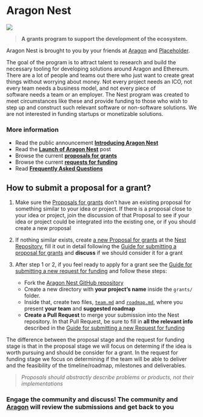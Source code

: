 # Aragon Nest

![](https://wiki.aragon.one/design/artwork/Nest/01.png)

> **A grants program to support the development of the ecosystem.**

Aragon Nest is brought to you by your friends at [Aragon](https://aragon.one) and [Placeholder](https://twitter.com/placeholdervc).

The goal of the program is to attract talent to research and build the necessary tooling for developing solutions around Aragon and Ethereum. There are a lot of people and teams out there who just want to create great things without worrying about money. Not every project needs an ICO, not every team needs a business model, and not every piece of software needs a team or an employer. The Nest program was created to meet circumstances like these and provide funding to those who wish to step up and construct such relevant software or non-software solutions. We are not interested in funding startups or monetizable solutions.

### More information
- Read the public announcement [**Introducing Aragon Nest**](https://blog.aragon.one/introducing-aragon-nest-1aa8c91c0566)
- Read the [**Launch of Aragon Nest**](https://blog.aragon.one/launch-of-aragon-nest-8d42d1a37595) post
- Browse the current [**proposals for grants**](https://github.com/aragon/nest/issues)
- Browse the current [**requests for funding**](https://github.com/aragon/nest/pulls)
- Read [**Frequently Asked Questions**](faqs.md)

## How to submit a proposal for a grant?

1. Make sure the [Proposals for grants](https://github.com/aragon/nest/issues) don’t have an existing proposal for something similar to your idea or project. If there is a proposal close to your idea or project, join the discussion of that Proposal to see if your idea or project could be integrated into the existing one, or if you should create a new proposal

2. If nothing similar exists, create [a new Proposal for grants](https://github.com/aragon/nest/issues/new) at the [Nest Repository](https://github.com/aragon/nest/), fill it out in detail following the [Guide for submitting a proposal for grants](Guide_for_submitting_a_proposal_for_grants.md) and **discuss** if we should consider it for a grant

3. After step 1 or 2, if you feel ready to apply for a grant see the [Guide for submitting a new request for funding](Guide_for_submitting_a_request_for_funding.md) and follow these steps:
    - Fork the [Aragon Nest GitHub repository](https://github.com/aragon/nest)
    - Create a new directory with **your project’s name** inside the `grants/` folder.
    - Inside that, create two files, [`team.md`](.github/templates/team.md) and [`roadmap.md`](.github/templates/team.md), where you present **your team** and **suggested roadmap**
    - **Create a Pull Request** to merge your submission into the Nest repository. In that Pull Request, be sure to fill in **all the relevant info** described in the [Guide for submitting a new Request for funding](Guide_for_submitting_a_request_for_funding.md)

The difference between the proposal stage and the request for funding stage is that in the proposal stage we will focus on determing if the idea is worth pursuing and should be consider for a grant. In the request for funding stage we focus on determining if the team will be able to deliver and the feasibility of the timeline/roadmap, milestones and deliverables. 

> _Proposals should abstractly describe problems or products, not their implementations_


### Engage the community and discuss! The community and [Aragon](https://aragon.one) will review the submissions and get back to you
